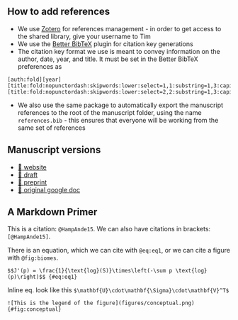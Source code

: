 ## How to add references

- We use [Zotero](https://www.zotero.org/) for references management - in order to get access to the shared library, give your username to Tim
- We use the [Better BibTeX](https://retorque.re/zotero-better-bibtex/) plugin for citation key generations
- The citation key format we use is meant to convey information on the author, date, year, and title. It must be set in the Better BibTeX preferences as
~~~
[auth:fold][year][title:fold:nopunctordash:skipwords:lower:select=1,1:substring=1,3:capitalize][title:fold:nopunctordash:skipwords:lower:select=2,2:substring=1,3:capitalize]
~~~
- We also use the same package to automatically export the manuscript references to the root of the manuscript folder, using the name `references.bib` - this ensures that everyone will be working from the same set of references

## Manuscript versions

[master_draft]: https://poisotlab.github.io/ms_network_prediction/ms_network_prediction-copyedit.pdf
[master_preprint]: https://poisotlab.github.io/ms_network_prediction/ms_network_prediction-preprint.pdf
[master_html]: https://poisotlab.github.io/ms_network_prediction/
[gdoc]: https://docs.google.com/document/d/11nR25KtaiusAFkq4NFGnuihsQQN6c0xX-dZskIlQQn0/edit?usp=sharing

- [:blue_book: website][master_html]
- [:page_facing_up: draft][master_draft]
- [:newspaper: preprint][master_preprint]
- [:pencil: original google doc][gdoc]

## A Markdown Primer

This is a citation: `@HampAnde15`. We can also have citations in brackets:
`[@HampAnde15]`.

There is an equation, which we can cite with `@eq:eq1`, or we can cite a figure with `@fig:biomes`.

`$$J'(p) = \frac{1}{\text{log}(S)}\times\left(-\sum p \text{log}(p)\right)$$ {#eq:eq1}`

Inline eq. look like this `$\mathbf{U}\cdot\mathbf{\Sigma}\cdot\mathbf{V}^T$`

`![This is the legend of the figure](figures/conceptual.png){#fig:conceptual}`
